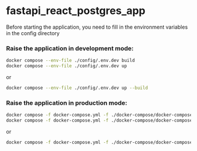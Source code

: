 # fastapi_react_postgres_app

Before starting the application, you need to fill in the environment variables in the config directory

### Raise the application in development mode:
``` bash
docker compose --env-file ./config/.env.dev build 
docker compose --env-file ./config/.env.dev up
```

or

``` bash
docker compose --env-file ./config/.env.dev up --build
```

### Raise the application in production mode:
``` bash
docker compose -f docker-compose.yml -f ./docker-compose/docker-compose.nginx.yml --env-file ./config/.env.prod build
docker compose -f docker-compose.yml -f ./docker-compose/docker-compose.nginx.yml --env-file ./config/.env.prod up
```

or

``` bash
docker compose -f docker-compose.yml -f ./docker-compose/docker-compose.nginx.yml --env-file ./config/.env.prod up --build
```